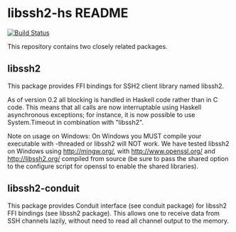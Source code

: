libssh2-hs README
=================

[![Build Status](https://travis-ci.org/portnov/libssh2-hs.svg?branch=master)](https://travis-ci.org/portnov/libssh2-hs)

This repository contains two closely related packages.

libssh2
-------

This package provides FFI bindings for SSH2 client library named libssh2.

As of version 0.2 all blocking is handled in Haskell code rather than in C
code. This means that all calls are now interruptable using Haskell
asynchronous exceptions; for instance, it is now possible to use System.Timeout
in combination with "libssh2".

Note on usage on Windows: On Windows you MUST compile your executable with
-threaded or libssh2 will NOT work. We have tested libssh2 on Windows using
http://mingw.org/, with http://www.openssl.org/ and http://libssh2.org/
compiled from source (be sure to pass the shared option to the configure script
for openssl to enable the shared libraries).

libssh2-conduit
---------------

This package provides Conduit interface (see conduit package) for libssh2 FFI
bindings (see libssh2 package). This allows one to receive data from SSH
channels lazily, without need to read all channel output to the memory.

